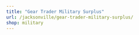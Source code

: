 ```yaml
---
title: "Gear Trader Military Surplus"
url: /jacksonville/gear-trader-military-surplus/
shop: military
---
```

